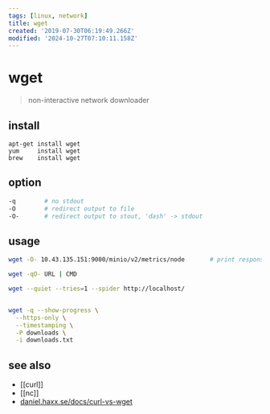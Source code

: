 ```yaml
---
tags: [linux, network]
title: wget
created: '2019-07-30T06:19:49.266Z'
modified: '2024-10-27T07:10:11.158Z'
---
```


# wget

> non-interactive network downloader

## install

```
apt-get install wget
yum     install wget
brew    install wget
```

## option

```sh
-q        # no stdout
-O        # redirect output to file
-O-       # redirect output to stout, 'dash' -> stdout
```

## usage

```sh
wget -O- 10.43.135.151:9000/minio/v2/metrics/node       # print response to stdout not save to file

wget -qO- URL | CMD

wget --quiet --tries=1 --spider http://localhost/


wget -q --show-progress \
  --https-only \
  --timestamping \
  -P downloads \
  -i downloads.txt
```

## see also

- [[curl]]
- [[nc]]
- [daniel.haxx.se/docs/curl-vs-wget](https://daniel.haxx.se/docs/curl-vs-wget.html)
